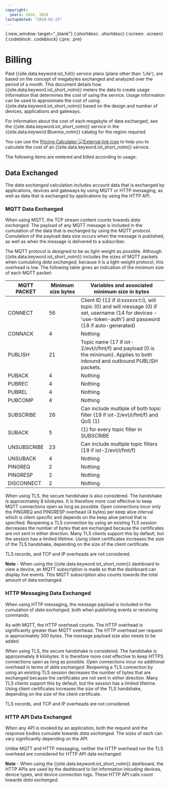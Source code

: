 ```yaml
---
copyright:
  years: 2016, 2018
lastupdated: "2018-02-23"
---
```

{:new_window: target="_blank"}
{:shortdesc: .shortdesc}
{:screen: .screen}
{:codeblock: .codeblock}
{:pre: .pre}

# Billing

Paid {{site.data.keyword.iot_full}} service plans (plans other than 'Lite'), are based on the concept of megabytes exchanged and analyzed over the period of a month.  This document details how {{site.data.keyword.iot_short_notm}} meters the data to create usage information that determines the cost of using the service.  Usage information can be used to approximate the cost of using {{site.data.keyword.iot_short_notm}} based on the design and number of devices, applications and gateways.

For information about the cost of each megabyte of data exchanged, see the {{site.data.keyword.iot_short_notm}} service in the {{site.data.keyword.Bluemix_notm}} catalog for the region required.

You can use the [Pricing Calculator ![External link icon](../../../icons/launch-glyph.svg "External link icon")](http://iot-cost-calculator.ng.bluemix.net/) to help you to calculate the cost of an {{site.data.keyword.iot_short_notm}} service.

The following items are metered and billed according to usage: 

## Data Exchanged
The *data exchanged* calculation includes account data that is exchanged by applications, devices and gateways by using MQTT or HTTP messaging, as well as data that is exchanged by applications by using the HTTP API.

### MQTT Data Exchanged
When using MQTT, the TCP stream content counts towards *data exchanged*.  The payload of any MQTT message is included in the cumulation of the data that is exchanged by using the MQTT protocol.  Cumulation of the payload data size occurs when the message is published, as well as when the message is delivered to a subscriber.

The MQTT protocol is designed to be as light-weight as possible.  Although {{site.data.keyword.iot_short_notm}} includes the sizes of MQTT packets when cumulating *data exchanged*, because it is a light-weight protocol, this overhead is low.  The following table gives an indication of the minimum size of each MQTT packet:

|MQTT PACKET                    |Minimum size bytes  |Variables and associated minimum size in bytes|
|-------------------------------|--------------------|-------------------------------------------------|
|CONNECT                        |56                  |Client ID (12 if d:xxxxxx:t:i), will topic (0) and will message (0) if set, username (14 for devices - 'use-token-auth') and password (18 if auto-generated)|
|CONNACK                        |4                   |Nothing|
|PUBLISH                        |21                  |Topic name (17 if iot-2/evt/i/fmt/f) and payload (0 is the minimum).  Applies to both inbound and outbound PUBLISH packets.|
|PUBACK                         |4                   |Nothing|
|PUBREC                         |4                   |Nothing|
|PUBREL                         |4                   |Nothing|
|PUBCOMP                        |4                   |Nothing|
|SUBSCRIBE                      |26                  |Can include multiple of both topic filter (19 if iot-2/evt/i/fmt/f) and QoS (1)|
|SUBACK                         |5                   |(1) for every topic filter in SUBSCRIBE|
|UNSUBSCRIBE                    |23                  |Can include multiple topic filters (19 if iot-2/evt/i/fmt/f)|
|UNSUBACK                       |4                   |Nothing|
|PINGREQ                        |2                   |Nothing|
|PINGRESP                       |2                   |Nothing|
|DISCONNECT                     |2                   |Nothing|

When using TLS, the secure handshake is also considered. The handshake is approximately 8 kilobytes. It is therefore more cost effective to keep MQTT connections open as long as possible. Open connections incur only the PINGREQ and PINGRESP overhead (4 bytes) per keep alive interval which is client specific and depends on the keep alive period that is specified.  Reopening a TLS connection by using an existing TLS session decreases the number of bytes that are exchanged because the certificates are not sent in either direction.  Many TLS clients support this by default, but the session has a limited lifetime.  Using client certificates increases the size of the TLS handshake, depending on the size of the client certificate. 

TLS records, and TCP and IP overheads are not considered.

**Note** - When using the {{site.data.keyword.iot_short_notm}} dashboard to view a device, an MQTT subscription is made so that the dashboard can display live events.  This MQTT subscription also counts towards the total amount of data exchanged.

### HTTP Messaging Data Exchanged
When using HTTP messaging, the message payload is included in the cumulation of *data exchanged*, both when publishing events or receiving commands.

As with MQTT, the HTTP overhead counts.  The HTTP overhead is significantly greater than MQTT overhead. The HTTP overhead per request is approximately 300 bytes. The message payload size also needs to be added.

When using TLS, the secure handshake is considered.  The handshake is approximately 8 kilobytes.  It is therefore more cost effective to keep HTTPS connections open as long as possible.  Open connections incur no additional overhead in terms of *data exchanged*.  Reopening a TLS connection by using an existing TLS session decreases the number of bytes that are exchanged because the certificates are not sent in either direction.  Many TLS clients support this by default, but the session has a limited lifetime.  Using client certificates increases the size of the TLS handshake, depending on the size of the client certificate.

TLS records, and TCP and IP overheads are not considered.

### HTTP API Data Exchanged
When any API is invoked by an application, both the request and the response bodies cumulate towards *data exchanged*.  The sizes of each can vary significantly depending on the API.

Unlike MQTT and HTTP messaging, neither the HTTP overhead nor the TLS overhead are considered for HTTP API data exchanged.

**Note** - When using the {{site.data.keyword.iot_short_notm}} dashboard, the HTTP APIs are used by the dashboard to list information inlcuding devices, device types, and device connection logs.  These HTTP API calls count towards *data exchanged*.

<!-- ## Data Analyzed
The *data analyzed* calculation measures event data that is processed by the rules engine within the platform.  Data is considered processed by the rules engine when device events are evaluated by one or more rules, based on a specific device and event type. 
## Edge Data Analyzed
The *edge data analyzed* calculation measures event data that is processed on a gateway device by the {{site.data.keyword.iot_short_notm}} Edge Analytics Agent.  Data is considered processed by the edge agent when device events are evaluated by one or more edge rules, based on a specific device and event type.  -->
